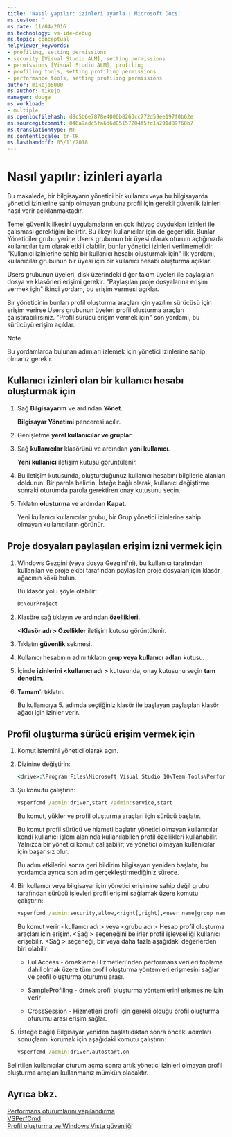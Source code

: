 ```yaml
---
title: 'Nasıl yapılır: izinleri ayarla | Microsoft Docs'
ms.custom: ''
ms.date: 11/04/2016
ms.technology: vs-ide-debug
ms.topic: conceptual
helpviewer_keywords:
- profiling, setting permissions
- security [Visual Studio ALM], setting permissions
- permissions [Visual Studio ALM], profiling
- profiling tools, setting profiling permissions
- performance tools, setting profiling permissions
author: mikejo5000
ms.author: mikejo
manager: douge
ms.workload:
- multiple
ms.openlocfilehash: d8c5b6e7878e4000b8263cc772d59ee197f0b62e
ms.sourcegitcommit: 046a9adc5fa6d6d05157204f5fd1a291d89760b7
ms.translationtype: MT
ms.contentlocale: tr-TR
ms.lasthandoff: 05/11/2018
---
```

# <a name="how-to-set-permissions"></a>Nasıl yapılır: izinleri ayarla

Bu makalede, bir bilgisayarın yönetici bir kullanıcı veya bu bilgisayarda yönetici izinlerine sahip olmayan grubuna profil için gerekli güvenlik izinleri nasıl verir açıklanmaktadır.

Temel güvenlik ilkesini uygulamaların en çok ihtiyaç duydukları izinleri ile çalışması gerektiğini belirtir. Bu ilkeyi kullanıcılar için de geçerlidir. Bunlar Yöneticiler grubu yerine Users grubunun bir üyesi olarak oturum açtığınızda kullanıcılar tam olarak etkili olabilir, bunlar yönetici izinleri verilmemelidir. "Kullanıcı izinlerine sahip bir kullanıcı hesabı oluşturmak için" ilk yordamı, kullanıcılar grubunun bir üyesi için bir kullanıcı hesabı oluşturma açıklar.

Users grubunun üyeleri, disk üzerindeki diğer takım üyeleri ile paylaşılan dosya ve klasörleri erişimi gerekir. "Paylaşılan proje dosyalarına erişim vermek için" ikinci yordam, bu erişim vermesi açıklar.

Bir yöneticinin bunları profil oluşturma araçları için yazılım sürücüsü için erişim verirse Users grubunun üyeleri profil oluşturma araçları çalıştırabilirsiniz. "Profil sürücü erişim vermek için" son yordamı, bu sürücüyü erişim açıklar.

> [!NOTE]
> Bu yordamlarda bulunan adımları izlemek için yönetici izinlerine sahip olmanız gerekir.

## <a name="to-create-a-user-account-that-has-user-permissions"></a>Kullanıcı izinleri olan bir kullanıcı hesabı oluşturmak için

1. Sağ **Bilgisayarım** ve ardından **Yönet**.

     **Bilgisayar Yönetimi** penceresi açılır.

2. Genişletme **yerel kullanıcılar ve gruplar**.

3. Sağ **kullanıcılar** klasörünü ve ardından **yeni kullanıcı**.

     **Yeni kullanıcı** iletişim kutusu görüntülenir.

4. Bu iletişim kutusunda, oluşturduğunuz kullanıcı hesabını bilgilerle alanları doldurun. Bir parola belirtin. İsteğe bağlı olarak, kullanıcı değiştirme sonraki oturumda parola gerektiren onay kutusunu seçin.

5. Tıklatın **oluşturma** ve ardından **Kapat**.

     Yeni kullanıcı kullanıcılar grubu, bir Grup yönetici izinlerine sahip olmayan kullanıcıların görünür.

## <a name="to-grant-access-to-shared-project-files"></a>Proje dosyaları paylaşılan erişim izni vermek için

1. Windows Gezgini (veya dosya Gezgini'ni), bu kullanıcı tarafından kullanılan ve proje ekibi tarafından paylaşılan proje dosyaları için klasör ağacının kökü bulun.

     Bu klasör yolu şöyle olabilir:

    ```cmd
    D:\ourProject
    ```

2. Klasöre sağ tıklayın ve ardından **özellikleri**.

     **\<Klasör adı > Özellikler** iletişim kutusu görüntülenir.

3. Tıklatın **güvenlik** sekmesi.

4. Kullanıcı hesabının adını tıklatın **grup veya kullanıcı adları** kutusu.

5. İçinde **izinlerini \<kullanıcı adı >** kutusunda, onay kutusunu seçin **tam denetim**.

6. **Tamam**'ı tıklatın.

     Bu kullanıcıya 5. adımda seçtiğiniz klasör ile başlayan paylaşılan klasör ağacı için izinler verir.

## <a name="to-grant-access-to-the-profiling-driver"></a>Profil oluşturma sürücü erişim vermek için

1. Komut istemini yönetici olarak açın.

2. Dizinine değiştirin:

    ```cmd
    <drive>:\Program Files\Microsoft Visual Studio 10\Team Tools\Performance Tools
    ```

3. Şu komutu çalıştırın:

    ```cmd
    vsperfcmd /admin:driver,start /admin:service,start
    ```

     Bu komut, yükler ve profil oluşturma araçları için sürücü başlatır.

     Bu komut profil sürücü ve hizmeti başlatır yönetici olmayan kullanıcılar kendi kullanıcı işlem alanında kullanılabilen profil özellikleri kullanabilir. Yalnızca bir yönetici komut çalışabilir; ve yönetici olmayan kullanıcılar için başarısız olur.

     Bu adım etkilerini sonra geri bildirim bilgisayarı yeniden başlatır, bu yordamda ayrıca son adım gerçekleştirmediğiniz sürece.

4. Bir kullanıcı veya bilgisayar için yönetici erişimine sahip değil grubu tarafından sürücü işlevleri profil erişimi sağlamak üzere komutu çalıştırın:

    ```cmd
    vsperfcmd /admin:security,allow,<right[,right],<user name|group name>
    ```

     Bu komut verir \<kullanıcı adı > veya \<grubu adı > Hesap profil oluşturma araçları için erişim. \<Sağ > seçeneğini belirler profil işlevselliği kullanıcı erişebilir. \<Sağ > seçeneği, bir veya daha fazla aşağıdaki değerlerden biri olabilir:

    - FullAccess - örnekleme Hizmetleri'nden performans verileri toplama dahil olmak üzere tüm profil oluşturma yöntemleri erişmesini sağlar ve profil oluşturma oturumu arası.

    - SampleProfiling - örnek profil oluşturma yöntemlerini erişmesine izin verir

    - CrossSession - Hizmetleri profil için gerekli olduğu profil oluşturma oturumu arası erişim sağlar.

5. (İsteğe bağlı) Bilgisayar yeniden başlatıldıktan sonra önceki adımları sonuçlarını korumak için aşağıdaki komutu çalıştırın:

    ```cmd
    vsperfcmd /admin:driver,autostart,on
    ```

 Belirtilen kullanıcılar oturum açma sonra artık yönetici izinleri olmayan profil oluşturma araçları kullanmanız mümkün olacaktır.

## <a name="see-also"></a>Ayrıca bkz.

[Performans oturumlarını yapılandırma](../profiling/configuring-performance-sessions.md)  
[VSPerfCmd](../profiling/vsperfcmd.md)  
[Profil oluşturma ve Windows Vista güvenliği](../profiling/profiling-and-windows-vista-security.md)